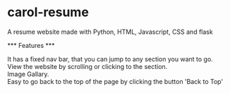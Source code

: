 # carol-resume

A resume website made with Python, HTML, Javascript, CSS and flask

*** Features ***

It has a fixed nav bar, that you can jump to any section you want to go.<br>
View the website by scrolling or clicking to the section.<br>
Image Gallary.<br>
Easy to go back to the top of the page by clicking the button 'Back to Top'
